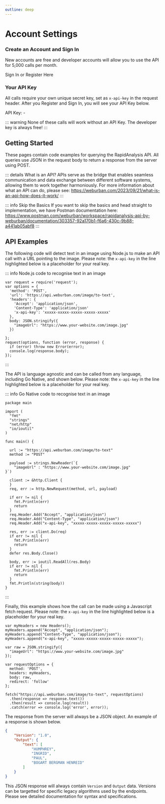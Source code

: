```yaml
---
outline: deep
---
```


<script setup>
import axios from "axios";
import { watchEffect } from 'vue';
import { onMounted } from 'vue';

const logoutUri = "logout?client_id=7mj6g74m7h9q5m127ehtnlo3m0&logout_uri="
const loginUri = "login?client_id=7mj6g74m7h9q5m127ehtnlo3m0&response_type=token&redirect_uri="

function configureAuthButton(inOrOut) {  
  var link = "https://rapid.auth.ap-southeast-2.amazoncognito.com/"
  link = link + inOrOut
  link = link + encodeURIComponent(window.location.origin)
  link = link + encodeURIComponent("/getting-started.html")
  const apiKeyButton = document.getElementById("apiKeyLoginButton");
  apiKeyButton.href = link
}

onMounted(() => {
  const apiKeyButton = document.getElementById("apiKeyLoginButton");
  apiKeyButton.innerText = "Sign In or Register Here";
  configureAuthButton(loginUri)
});

watchEffect(() => {  
  if (window.location.hash) {    
    const queryString = window.location.hash.replace('#','?');    
    const urlParams = new URLSearchParams(queryString);
    const jwt = urlParams.get('id_token');        

    const config = {
      headers:{
        'Content-Type': 'application/json',
        'Accept': 'application/json'
      }
    }

    const url = "https://p0j19rggqa.execute-api.ap-southeast-2.amazonaws.com/v1/test";
    const json = JSON.stringify({ "token" : jwt});
    const data = { 'body' : json }

    axios.post(url, data, config)
    .then(response => {
        const jsonApiKey = JSON.parse(response.data.body)
        const apiKey = jsonApiKey["Output"]["apikey"]        
        const apiKeyEmail = jsonApiKey["Output"]["email"]        
        const apiKeyId = document.getElementById("apiKey");
        const apiKeyButton = document.getElementById("apiKeyLoginButton");        
        apiKeyId.innerText = "API KEY: " + apiKey;
        apiKeyButton.innerText = "Sign Out " + apiKeyEmail;
        configureAuthButton(logoutUri)
    }).catch(error => console.error(error));
    } 
});
</script>
<!-- <button @click="callapi">Test Button</button> -->

# Account Settings

### Create an Account and Sign In

New accounts are free and developer accounts will allow you to use the API for 5,000 calls per month. 

<a id="apiKeyLoginButton" data-v-2dba8ca9="" data-v-72cc4481="" style="text-decoration: none" class="VPButton medium brand" href="">Sign In or Register Here</a>

### Your API Key

All calls require your own unique secret key, set as `x-api-key` in the request header. After you Register and Sign In, you will see your API Key below. 

<div style="fontWeight: bold" id='apiKey'>API Key: -</div>

::: warning
None of these calls will work without an API Key. The developer key is always free!
:::

## Getting Started

These pages contain code examples for querying the RapidAnalysis API. All queries use JSON in the request body to return a response from the server using POST. 

::: details What is an API?
APIs serve as the bridge that enables seamless communication and data exchange between different software systems, allowing them to work together harmoniously. 
For more information about what an API can do, please see: https://weburban.com/2023/09/21/what-is-an-api-how-does-it-work/
:::

::: info Skip the Basics
If you want to skip the basics and head straight to implementation, we have Postman documentation here: https://www.postman.com/weburban/workspace/rapidanalysis-api-by-weburban/documentation/303357-92a170b1-f6a6-430c-9b88-a441ab05abf8
:::

## API Examples

The following code will detect text in an image using Node.js to make an API call with a URL pointing to the image. Please note: the `x-api-key` in the line highlighted below is a placeholder for your real key. 

::: info Node.js code to recognise text in an image 
```js{10}
var request = require('request');
var options = {
  'method': 'POST',
  'url': 'https://api.weburban.com/image/to-text',
  'headers': {
    'Accept': 'application/json',
    'Content-Type': 'application/json'
    'x-api-key': 'xxxxx-xxxxx-xxxxx-xxxxx-xxxxx'
  },
  body: JSON.stringify({
    "imageUrl": "https://www.your-website.com/image.jpg"
  })

};
request(options, function (error, response) {
  if (error) throw new Error(error);
  console.log(response.body);
});
```
:::

The API is language agnostic and can be called from any language, including Go Native, and shown below. Please note: the `x-api-key` in the line highlighted below is a placeholder for your real key. 

::: info Go Native code to recognise text in an image
```go{29}
package main

import (
  "fmt"
  "strings"
  "net/http"
  "io/ioutil"
)

func main() {

  url := "https://api.weburban.com/image/to-text"
  method := "POST"

  payload := strings.NewReader(`{
    "imageUrl" : "https://www.your-website.com/image.jpg"
}`)

  client := &http.Client {
  }
  req, err := http.NewRequest(method, url, payload)

  if err != nil {
    fmt.Println(err)
    return
  }
  req.Header.Add("Accept", "application/json")
  req.Header.Add("Content-Type", "application/json")
  req.Header.Add("x-api-key", "xxxxx-xxxxx-xxxxx-xxxxx-xxxxx")

  res, err := client.Do(req)
  if err != nil {
    fmt.Println(err)
    return
  }
  defer res.Body.Close()

  body, err := ioutil.ReadAll(res.Body)
  if err != nil {
    fmt.Println(err)
    return
  }
  fmt.Println(string(body))
}
```
:::

Finally, this example shows how the call can be made using a Javascript fetch request. Please note: the `x-api-key` in the line highlighted below is a placeholder for your real key. 

```js{4}
var myHeaders = new Headers();
myHeaders.append("Accept", "application/json");
myHeaders.append("Content-Type", "application/json");
myHeaders.append("x-api-key", "xxxxx-xxxxx-xxxxx-xxxxx-xxxxx");

var raw = JSON.stringify({
  "imageUrl": "https://www.your-website.com/image.jpg"
});

var requestOptions = {
  method: 'POST',
  headers: myHeaders,
  body: raw,
  redirect: 'follow'
};

fetch("https://api.weburban.com/image/to-text", requestOptions)
  .then(response => response.text())
  .then(result => console.log(result))
  .catch(error => console.log('error', error));
```

The response from the server will always be a JSON object. An example of a response is shown below. 

```json
{
    "Version": "1.0",
    "Output": {
        "text": [
            "HUMPHREY",
            "INGRID",
            "PAUL",
            "BOGART BERGMAN HENREID"
        ]
    }
}
```

This JSON response will always contain `Version` and `Output` data. Versions can be targetted for specific legacy algorithms used by the endpoints. Please see detailed documentation for syntax and specifications. 
